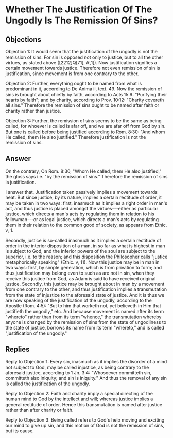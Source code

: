 # Whether The Justification Of The Ungodly Is The Remission Of Sins?

## Objections

Objection 1: It would seem that the justification of the ungodly is not the remission of sins. For sin is opposed not only to justice, but to all the other virtues, as stated above ([2212]Q[71], A[1]). Now justification signifies a certain movement towards justice. Therefore not even remission of sin is justification, since movement is from one contrary to the other.

Objection 2: Further, everything ought to be named from what is predominant in it, according to De Anima ii, text. 49. Now the remission of sins is brought about chiefly by faith, according to Acts 15:9: "Purifying their hearts by faith"; and by charity, according to Prov. 10:12: "Charity covereth all sins." Therefore the remission of sins ought to be named after faith or charity rather than justice.

Objection 3: Further, the remission of sins seems to be the same as being called, for whoever is called is afar off, and we are afar off from God by sin. But one is called before being justified according to Rom. 8:30: "And whom He called, them He also justified." Therefore justification is not the remission of sins.

## Answer

On the contrary, On Rom. 8:30, "Whom He called, them He also justified," the gloss says i.e. "by the remission of sins." Therefore the remission of sins is justification.

I answer that, Justification taken passively implies a movement towards heat. But since justice, by its nature, implies a certain rectitude of order, it may be taken in two ways: first, inasmuch as it implies a right order in man's act, and thus justice is placed amongst the virtues---either as particular justice, which directs a man's acts by regulating them in relation to his fellowman---or as legal justice, which directs a man's acts by regulating them in their relation to the common good of society, as appears from Ethic. v, 1.

Secondly, justice is so-called inasmuch as it implies a certain rectitude of order in the interior disposition of a man, in so far as what is highest in man is subject to God, and the inferior powers of the soul are subject to the superior, i.e. to the reason; and this disposition the Philosopher calls "justice metaphorically speaking" (Ethic. v, 11). Now this justice may be in man in two ways: first, by simple generation, which is from privation to form; and thus justification may belong even to such as are not in sin, when they receive this justice from God, as Adam is said to have received original justice. Secondly, this justice may be brought about in man by a movement from one contrary to the other, and thus justification implies a transmutation from the state of injustice to the aforesaid state of justice. And it is thus we are now speaking of the justification of the ungodly, according to the Apostle (Rom. 4:5): "But to him that worketh not, yet believeth in Him that justifieth the ungodly," etc. And because movement is named after its term "whereto" rather than from its term "whence," the transmutation whereby anyone is changed by the remission of sins from the state of ungodliness to the state of justice, borrows its name from its term "whereto," and is called "justification of the ungodly."

## Replies

Reply to Objection 1: Every sin, inasmuch as it implies the disorder of a mind not subject to God, may be called injustice, as being contrary to the aforesaid justice, according to 1 Jn. 3:4: "Whosoever committeth sin, committeth also iniquity; and sin is iniquity." And thus the removal of any sin is called the justification of the ungodly.

Reply to Objection 2: Faith and charity imply a special directing of the human mind to God by the intellect and will; whereas justice implies a general rectitude of order. Hence this transmutation is named after justice rather than after charity or faith.

Reply to Objection 3: Being called refers to God's help moving and exciting our mind to give up sin, and this motion of God is not the remission of sins, but its cause.